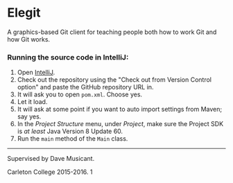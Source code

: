 # Elegit
A graphics-based Git client for teaching people both how to work Git and how Git works.

### Running the source code in IntelliJ:
1. Open [IntelliJ](https://www.jetbrains.com/idea/).
2. Check out the repository using the "Check out from Version Control option" and paste the GitHub repository URL in.
3. It will ask you to open `pom.xml`. Choose yes.
4. Let it load.
5. It will ask at some point if you want to auto import settings from Maven; say yes.
4. In the *Project Structure* menu, under *Project*, make sure the Project SDK is *at least* Java Version 8 Update 60.
5. Run the `main` method of the `Main` class.

***

Supervised by Dave Musicant.

Carleton College 2015-2016.
1